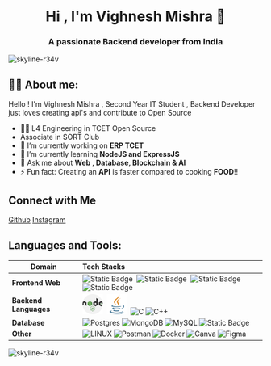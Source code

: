 <h1 align="center">Hi , I'm Vighnesh Mishra 👋</h1>
<h3 align="center">A passionate Backend developer from India</h3>

<p align="left"> <img src="https://komarev.com/ghpvc/?username=skyline-r34v&label=Profile%20views&color=0e75b6&style=flat" alt="skyline-r34v" /> </p>



##  🙋‍♂️ About me:

Hello ! I'm Vighnesh Mishra , Second Year IT Student , Backend Developer just loves creating api's and contribute to Open Source

- 🧑‍💻 L4 Engineering in TCET Open Source
- Associate in SORT Club
- 🔭 I’m currently working on **ERP TCET**
- 🌱 I’m currently learning **NodeJS and ExpressJS**
- 💬 Ask me about **Web , Database, Blockchain & AI**
- ⚡ Fun fact: Creating an **API** is faster compared to cooking **FOOD**!!


## Connect with Me 

<p align="left">

<a href="https://www.github.com/skyline-r34v" target="blank" rel="noreferrer">Github</a> 
<a href="https://www.instagram.com/vighnesh_m95" target="blank" rel="noreferrer">Instagram</a>
</p>

## Languages and Tools:

Domain | Tech Stacks
-------- | :-------
**Frontend Web** |![Static Badge](https://img.shields.io/badge/-REACTJS-vighnesh)&nbsp;&nbsp;![Static Badge](https://img.shields.io/badge/-HTML-vighnesh)&nbsp;&nbsp;![Static Badge](https://img.shields.io/badge/-CSS-vighnesh)&nbsp;&nbsp;![Static Badge](https://img.shields.io/badge/-JS-vighnesh) 
**Backend Languages** | <img src="./assets/skills/nodejs.png" width="40px">&nbsp;&nbsp;<img src="./assets/skills/java.png" width="40px">&nbsp;&nbsp;![C](https://img.shields.io/badge/c-%2300599C.svg?style=for-the-badge&logo=c&logoColor=white) ![C++](https://img.shields.io/badge/c++-%2300599C.svg?style=for-the-badge&logo=c%2B%2B&logoColor=white) 
**Database** |   ![Postgres](https://img.shields.io/badge/postgres-%23316192.svg?style=for-the-badge&logo=postgresql&logoColor=white)  ![MongoDB](https://img.shields.io/badge/MongoDB-%234ea94b.svg?style=for-the-badge&logo=mongodb&logoColor=white) ![MySQL](https://img.shields.io/badge/mysql-%2300f.svg?style=for-the-badge&logo=mysql&logoColor=white) ![Static Badge](https://img.shields.io/badge/-MS_SQL-v%20)
**Other** | ![LINUX](https://img.shields.io/badge/Linux-FCC624?style=for-the-badge&logo=linux&logoColor=black) ![Postman](https://img.shields.io/badge/Postman-FF6C37?style=for-the-badge&logo=postman&logoColor=white) ![Docker](https://img.shields.io/badge/docker-%230db7ed.svg?style=for-the-badge&logo=docker&logoColor=white) ![Canva](https://img.shields.io/badge/Canva-%2300C4CC.svg?style=for-the-badge&logo=Canva&logoColor=white) 	![Figma](https://img.shields.io/badge/figma-%23F24E1E.svg?style=for-the-badge&logo=figma&logoColor=white)



<p><img align="center" src="https://github-readme-stats.vercel.app/api/top-langs?username=skyline-r34v&show_icons=true&locale=en&layout=compact" alt="skyline-r34v" /></p>


